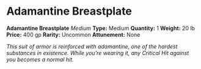 # Adamantine Breastplate

**Adamantine Breastplate**
_Medium_
**Type:** Medium
**Quantity:** 1
**Weight:** 20 lb
**Price:** 400 gp
**Rarity:** Uncommon
**Attunement:** None

*This suit of armor is reinforced with adamantine, one of the hardest substances in existence. While you’re wearing it, any Critical Hit against you becomes a normal hit.*